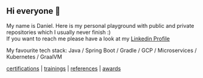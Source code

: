 ## Hi everyone 👋

My name is Daniel. Here is my personal playground with public and private repositories which I usually never finish :)  
If you want to reach me please have a look at my [Linkedin Profile](https://www.linkedin.com/in/danielmroczka)  

My favourite tech stack: Java / Spring Boot / Gradle / GCP / Microservices / Kubernetes / GraalVM

[certifications](certifications/CERTIFICATIONS.md) | [trainings](trainings/TRAININGS.md) | [references](references/REFERENCES.md) | [awards](awards/AWARDS.md)  